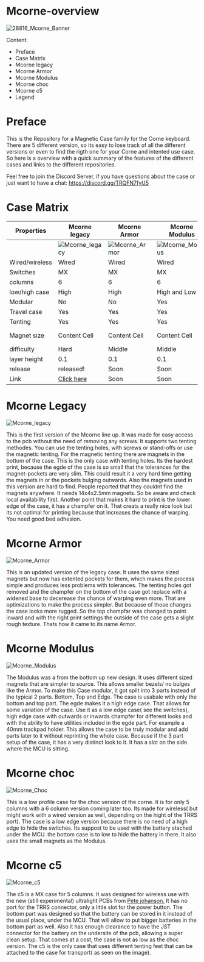 # Mcorne-overview

![28816_Mcorne_Banner](https://user-images.githubusercontent.com/65970993/142192291-f98b4d5c-05fb-46df-812c-ea15619faf7e.jpg)

Content:

* Preface
* Case Matrix
* Mcorne legacy
* Mcorne Armor
* Mcorne Modulus
* Mcorne choc
* Mcorne c5
* Legend



# Preface

This is the Repository for a Magnetic Case family for the Corne keyboard. There are 5 different version, so its easy to lose track of all the different versions or even to find the rigth one for your Corne and intented use case. So here is a overview with a quick summary of the features of the different cases and links to the different repositories. 

Feel free to join the Discord Server, if you have questions about the case or just want to have a chat: https://discord.gg/TRQFN7fyU5


# Case Matrix

| Properties | Mcorne legacy  | Mcorne Armor| Mcorne Modulus  | Mcorne Choc | Mcorne c5 |
| ------------- | ------------- | ------------- | ------------- | ------------- | ------------- |
|  |  ![Mcorne_legacy](https://github.com/Runningtarrens/Mcorne-overview/blob/main/pictures/20211104_104911.jpg) | ![Mcorne_Armor](https://github.com/Runningtarrens/Mcorne-overview/blob/main/pictures/20220505_142000.jpg)  | ![Mcorne_Modulus](https://github.com/Runningtarrens/Mcorne-overview/blob/main/pictures/20221020_153903.jpg)  | ![Mcorne_Choc](https://github.com/Runningtarrens/Mcorne-overview/blob/main/pictures/20220930_104928.jpg)  | ![Mcorne_c5](https://github.com/Runningtarrens/Mcorne-overview/blob/main/pictures/20221110_092837.jpg)  |
| Wired/wireless  | Wired  | Wired  | Wired  | Wireless  | Wireless  |
| Switches | MX  | MX  | MX  | Choc  | MX  |
| columns | 6  | 6  | 6 | 5  | 5  |
| low/high case  | High  | High  | High and Low  | Low | Low  |
| Modular  | No  | No  | Yes  | No  | No  |
| Travel case  | Yes  | Yes | Yes  | Yes  | Yes  |
| Tenting  | Yes  | Yes  | Yes  | Yes  | Yes  |
| Magnet size  | Content Cell  | Content Cell  | Content Cell  | Content Cell  | Content Cell  |
| difficulty  | Hard  | Middle  | Middle  | Middle  | Middle  |
| layer height  | 0.1  | 0.1  | 0.1  | 0.2  | 0.2  |
| release  | released!  | Soon  | Soon  | Soon  | released!  |
| Link  |[Click here]( https://github.com/Runningtarrens/Mcorne "Mcorne Legacy")  | Soon  | Soon  | Soon  | [Click here]( https://github.com/Runningtarrens/Mcorne-c5 "Mcorne c5")  |

# Mcorne Legacy
![Mcorne_legacy](https://github.com/Runningtarrens/Mcorne-overview/blob/main/pictures/20211104_104911.jpg)


This is the first version of the Mcorne line up. It was made for easy access to the pcb without the need of removing any screws. It supports two tenting methodes. You can use the tenting holes, with screws or stand-offs or use the magnetic tenting. For the magnetic tenting there are magnets in the bottom of the case. This is the only case with tenting holes. Its the hardest print, because the egde of the case is so small that the tolerances for the magnet-pockets are very slim. This could result it a very hard time getting the magnets in or the pockets bulging outwards. Also the magnets used in this version are hard to find. People reported that they couldnt find the magnets anywhere. It needs 14x4x2.5mm magnets. So be aware and check local availability first. Another point that makes it hard to print is the lower edge of the case, it has a champfer on it. That creats a really nice look but its not optimal for printing because that increases the chance of warping. You need good bed adhesion.


# Mcorne Armor
![Mcorne_Armor](https://github.com/Runningtarrens/Mcorne-overview/blob/main/pictures/20220505_142000.jpg)

This is an updated version of the legacy case. It uses the same sized magnets but now has extented pockets for them, which makes the process simple and produces less problems with tolerances. The tenting holes got removed and the champfer on the bottom of the case got replace with a widened base to decerease the chance of warping even more. That are optimizations to make the process simpler. But because of those changes the case looks more rugged. So the top champfar was changed to point inward and with the right print settings the outside of the case gets a slight rough texture. Thats how it came to its name Armor.



# Mcorne Modulus
![Mcorne_Modulus](https://github.com/Runningtarrens/Mcorne-overview/blob/main/pictures/20221020_153903.jpg)

The Modulus was a from the bottom up new design. It uses different sized magnets that are simpler to source. This allows smaller bezels/ no bulges like the Armor. To make this Case modular, it got spilt into 3 parts instead of the typical 2 parts. Bottom, Top and Edge. The case is usabale with only the bottom and top part. The egde makes it a high edge case. That allows for some variation of the case. Use it as a low edge case( see the switches), high edge case with outwards or inwards champfer for different looks and with the ability to have utilities included in the egde part. For example a 40mm trackpad holder. This allows the case to be truly modular and add parts later to it without reprinting the whole case. Because if the 3 part setup of the case, it has a very distinct look to it. It has a slot on the side where the MCU is sitting.


# Mcorne choc
![Mcorne_Choc](https://github.com/Runningtarrens/Mcorne-overview/blob/main/pictures/20220930_104928.jpg)

This is a low profile case for the choc version of the corne. It is for only 5 columns with a 6 column version coming later too. Its made for wireless( but might work with a wired version as well, depending on the hight of the TRRS port). The case is a low edge version because there is no need of a high edge to hide the switches. Its suppost to be used with the battery stached under the MCU. the bottom case is to low to hide the battery in there. It also uses the small magnets as the Modulus.


# Mcorne c5
![Mcorne_c5](https://github.com/Runningtarrens/Mcorne-overview/blob/main/pictures/20221110_092837.jpg)

The c5 is a MX case for 5 columns. It was designed for wireless use with the new (still experimental) ultralight PCBs from [Pete johanson.](https://github.com/petejohanson/crkbd/tree/board/corne-ultralight "Corne Ultralight") It has no port for the TRRS connector, only a little slot for the power button. The bottom part was designed so that the battery can be stored in it instead of the usual place, under the MCU. That will allow to put bigger batteries in the bottom part as well. Also it has enough clearance to have the JST connector for the battery on the undersite of the pcb, allowing a super clean setup. That comes at a cost, the case is not as low as the choc version. The c5 is the only case that uses different tenting feet that can be attached to the case for transport( as seen on the image).


